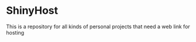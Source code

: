 # ShinyHost
This is a repository for all kinds of personal projects that need a web link for hosting

